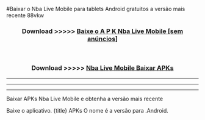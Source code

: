 #Baixar o Nba Live Mobile   para tablets Android gratuitos a versão mais recente 88vkw


<div align="center">
<h3>Download >>>>> <a href="https://pt-web.web.app/?pt= Nba Live Mobile ">Baixe o A P K Nba Live Mobile  [sem anúncios]</a></h3><br>

<h3>Download >>>>> <a href="https://pt-web.web.app/?pt= Nba Live Mobile ">Nba Live Mobile  Baixar APKs</a></h3>
</div>

----------------------------------------------------------

----------------------------------------------------------

----------------------------------------------------------

Baixar APKs Nba Live Mobile  e obtenha a versão mais recente

Baixe o aplicativo. {title} APKs O nome é a versão para .Android.


